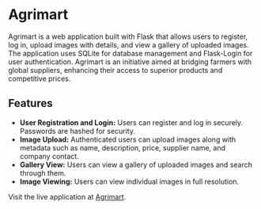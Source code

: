# Agrimart

Agrimart is a web application built with Flask that allows users to register, log in, upload images with details, and view a gallery of uploaded images. The application uses SQLite for database management and Flask-Login for user authentication. Agrimart is an initiative aimed at bridging farmers with global suppliers, enhancing their access to superior products and competitive prices.

## Features

- **User Registration and Login:** Users can register and log in securely. Passwords are hashed for security.
- **Image Upload:** Authenticated users can upload images along with metadata such as name, description, price, supplier name, and company contact.
- **Gallery View:** Users can view a gallery of uploaded images and search through them.
- **Image Viewing:** Users can view individual images in full resolution.

Visit the live application at [Agrimart](https://agrimart.onrender.com/).
